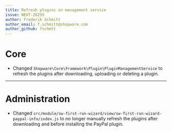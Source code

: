 ```yaml
---
title: Refresh plugins in management service
issue: NEXT-26255
author: Frederik Schmitt
author_email: f.schmitt@shopware.com
author_github: fschmtt
---
```

# Core
* Changed `Shopware\Core\Framework\Plugin\PluginManagementService` to refresh the plugins after downloading, uploading or deleting a plugin.
___
# Administration
* Changed `src/module/sw-first-run-wizard/view/sw-first-run-wizard-paypal-info/index.js` to no longer manually refresh the plugins after downloading and before installing the PayPal plugin.
